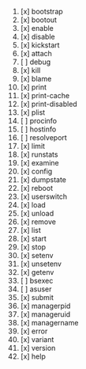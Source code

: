 1. [x] bootstrap
1. [x] bootout
1. [x] enable
1. [x] disable
1. [x] kickstart
1. [x] attach
1. [ ] debug
1. [x] kill
1. [x] blame
1. [x] print
1. [x] print-cache
1. [x] print-disabled
1. [x] plist
1. [ ] procinfo
1. [ ] hostinfo
1. [ ] resolveport
1. [x] limit
1. [x] runstats
1. [x] examine
1. [x] config
1. [x] dumpstate
1. [x] reboot
1. [x] userswitch
1. [x] load
1. [x] unload
1. [x] remove
1. [x] list
1. [x] start
1. [x] stop
1. [x] setenv
1. [x] unsetenv
1. [x] getenv
1. [ ] bsexec
1. [ ] asuser
1. [x] submit
1. [x] managerpid
1. [x] manageruid
1. [x] managername
1. [x] error
1. [x] variant
1. [x] version
1. [x] help
